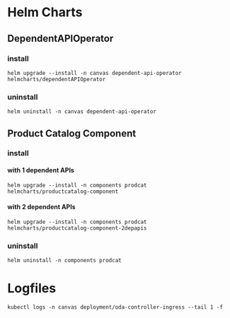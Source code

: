# Helm Charts

## DependentAPIOperator

### install 

```
helm upgrade --install -n canvas dependent-api-operator helmcharts/dependentAPIOperator
```


### uninstall 

```
helm uninstall -n canvas dependent-api-operator
```


## Product Catalog Component

### install

#### with 1 dependent APIs

```
helm upgrade --install -n components prodcat helmcharts/productcatalog-component
```

#### with 2 dependent APIs

```
helm upgrade --install -n components prodcat helmcharts/productcatalog-component-2depapis
```


### uninstall

```
helm uninstall -n components prodcat 
```

# Logfiles

```
kubectl logs -n canvas deployment/oda-controller-ingress --tail 1 -f
```